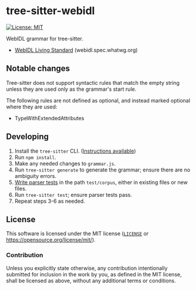 # tree-sitter-webidl
[![License: MIT](https://img.shields.io/badge/License-MIT-blue.svg?style=flat-square)](https://opensource.org/licenses/MIT)

WebIDL grammar for tree-sitter.

- [WebIDL Living Standard](https://webidl.spec.whatwg.org) (webidl.spec.whatwg.org)

## Notable changes
Tree-sitter does not support syntactic rules that match the empty string
unless they are used only as the grammar's start rule.

The following rules are not defined as optional, and instead marked optional where they are used:
- TypeWithExtendedAttributes

## Developing
1. Install the `tree-sitter` CLI. ([Instructions available](https://tree-sitter.github.io/tree-sitter/creating-parsers/1-getting-started.html#installation))
1. Run `npm install`.
1. Make any needed changes to `grammar.js`.
1. Run `tree-sitter generate` to generate the grammar; ensure there are no ambiguity errors.
1. [Write parser tests](https://tree-sitter.github.io/tree-sitter/creating-parsers/5-writing-tests.html) in the path `test/corpus`, either in existing files or new files.
1. Run `tree-sitter test`; ensure parser tests pass.
1. Repeat steps 3-6 as needed.

## License
This software is licensed under the MIT license ([`LICENSE`](./LICENSE) or <https://opensource.org/license/mit/>).

### Contribution
Unless you explicitly state otherwise, any contribution intentionally submitted for inclusion in the work by you, as defined in the MIT license, shall be licensed as above, without any additional terms or conditions.
